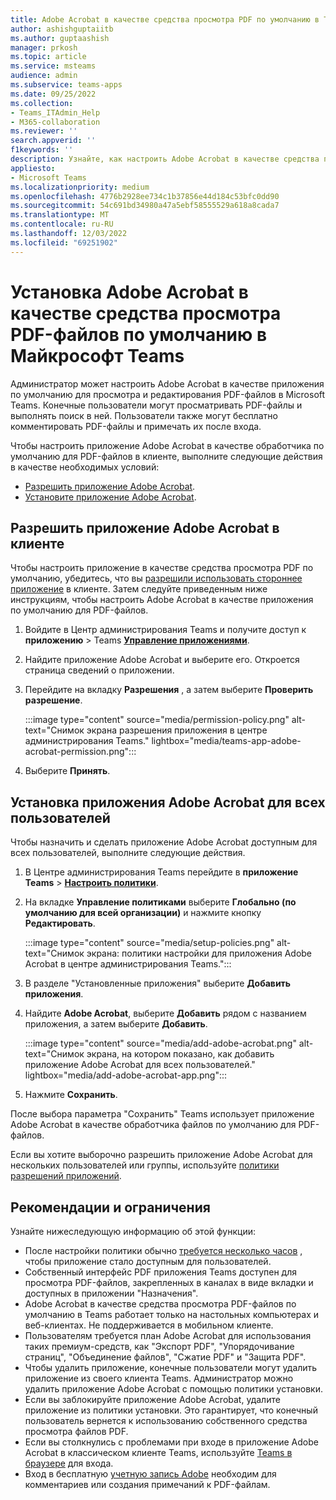 ```yaml
---
title: Adobe Acrobat в качестве средства просмотра PDF по умолчанию в Teams
author: ashishguptaiitb
ms.author: guptaashish
manager: prkosh
ms.topic: article
ms.service: msteams
audience: admin
ms.subservice: teams-apps
ms.date: 09/25/2022
ms.collection:
- Teams_ITAdmin_Help
- M365-collaboration
ms.reviewer: ''
search.appverid: ''
f1keywords: ''
description: Узнайте, как настроить Adobe Acrobat в качестве средства просмотра PDF-файлов по умолчанию для просмотра и редактирования PDF-файлов в Microsoft Teams.
appliesto:
- Microsoft Teams
ms.localizationpriority: medium
ms.openlocfilehash: 4776b2928ee734c1b37856e44d184c53bfc0dd90
ms.sourcegitcommit: 54c691bd34980a47a5ebf58555529a618a8cada7
ms.translationtype: MT
ms.contentlocale: ru-RU
ms.lasthandoff: 12/03/2022
ms.locfileid: "69251902"
---
```

# <a name="set-adobe-acrobat-as-the-default-pdf-viewer-in-microsoft-teams"></a>Установка Adobe Acrobat в качестве средства просмотра PDF-файлов по умолчанию в Майкрософт Teams

Администратор может настроить Adobe Acrobat в качестве приложения по умолчанию для просмотра и редактирования PDF-файлов в Microsoft Teams. Конечные пользователи могут просматривать PDF-файлы и выполнять поиск в ней. Пользователи также могут бесплатно комментировать PDF-файлы и примечать их после входа.

Чтобы настроить приложение Adobe Acrobat в качестве обработчика по умолчанию для PDF-файлов в клиенте, выполните следующие действия в качестве необходимых условий:

* [Разрешить приложение Adobe Acrobat](#allow-adobe-acrobat-app-in-your-tenant).
* [Установите приложение Adobe Acrobat](#install-adobe-acrobat-app-for-all-users).

## <a name="allow-adobe-acrobat-app-in-your-tenant"></a>Разрешить приложение Adobe Acrobat в клиенте

Чтобы настроить приложение в качестве средства просмотра PDF по умолчанию, убедитесь, что вы [разрешили использовать стороннее приложение](manage-apps.md#manage-org-wide-app-settings) в клиенте. Затем следуйте приведенным ниже инструкциям, чтобы настроить Adobe Acrobat в качестве приложения по умолчанию для PDF-файлов.

1. Войдите в Центр администрирования Teams и получите доступ к **приложению** >  Teams **[Управление приложениями](https://admin.teams.microsoft.com/policies/manage-apps)**.

1. Найдите приложение Adobe Acrobat и выберите его. Откроется страница сведений о приложении.

1. Перейдите на вкладку **Разрешения** , а затем выберите **Проверить разрешение**.

   :::image type="content" source="media/permission-policy.png" alt-text="Снимок экрана разрешения приложения в центре администрирования Teams." lightbox="media/teams-app-adobe-acrobat-permission.png":::

1. Выберите **Принять**.

## <a name="install-adobe-acrobat-app-for-all-users"></a>Установка приложения Adobe Acrobat для всех пользователей

Чтобы назначить и сделать приложение Adobe Acrobat доступным для всех пользователей, выполните следующие действия.

1. В Центре администрирования Teams перейдите в **приложение Teams** > [**Настроить политики**](https://admin.teams.microsoft.com/policies/app-setup).

1. На вкладке **Управление политиками** выберите **Глобально (по умолчанию для всей организации)** и нажмите кнопку **Редактировать**.

   :::image type="content" source="media/setup-policies.png" alt-text="Снимок экрана: политики настройки для приложения Adobe Acrobat в центре администрирования Teams.":::

1. В разделе "Установленные приложения" выберите **Добавить приложения**.

1. Найдите **Adobe Acrobat**, выберите **Добавить** рядом с названием приложения, а затем выберите **Добавить**.

   :::image type="content" source="media/add-adobe-acrobat.png" alt-text="Снимок экрана, на котором показано, как добавить приложение Adobe Acrobat для всех пользователей." lightbox="media/add-adobe-acrobat-app.png":::

1. Нажмите **Сохранить**.

После выбора параметра "Сохранить" Teams использует приложение Adobe Acrobat в качестве обработчика файлов по умолчанию для PDF-файлов.

Если вы хотите выборочно разрешить приложение Adobe Acrobat для нескольких пользователей или группы, используйте [политики разрешений приложений](teams-app-permission-policies.md).

## <a name="considerations-and-limitations"></a>Рекомендации и ограничения

Узнайте нижеследующую информацию об этой функции:

* После настройки политики обычно [требуется несколько часов](teams-app-setup-policies.md#considerations-and-limitations) , чтобы приложение стало доступным для пользователей.
* Собственный интерфейс PDF приложения Teams доступен для просмотра PDF-файлов, закрепленных в каналах в виде вкладки и доступных в приложении "Назначения".
* Adobe Acrobat в качестве средства просмотра PDF-файлов по умолчанию в Teams работает только на настольных компьютерах и веб-клиентах. Не поддерживается в мобильном клиенте.
* Пользователям требуется план Adobe Acrobat для использования таких премиум-средств, как "Экспорт PDF", "Упорядочивание страниц", "Объединение файлов", "Сжатие PDF" и "Защита PDF".
* Чтобы удалить приложение, конечные пользователи могут удалить приложение из своего клиента Teams. Администратор можно удалить приложение Adobe Acrobat с помощью политики установки.
* Если вы заблокируйте приложение Adobe Acrobat, удалите приложение из политики установки. Это гарантирует, что конечный пользователь вернется к использованию собственного средства просмотра файлов PDF.
* Если вы столкнулись с проблемами при входе в приложение Adobe Acrobat в классическом клиенте Teams, используйте [Teams в браузере](https://teams.microsoft.com/) для входа.
* Вход в бесплатную [учетную запись Adobe](https://acrobat.adobe.com/us/en/) необходим для комментариев или создания примечаний к PDF-файлам.
